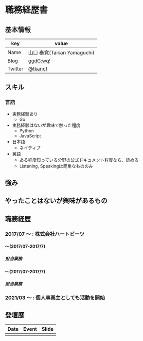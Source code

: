# 職務経歴書
## 基本情報
|key|value|
|---|-----|
|Name|山口 泰寛(Taikan Yamaguchi)|
|Blog|[ggdG:wq!](https://ggdg.tkan.dev/)|
|Twitter|[@tkancf](https://twitter.com/tkancf)|

## スキル
### 言語

- 実務経験あり
    - Go
- 実務経験はないが趣味で触った程度
    - Python
    - JavaScript
- 日本語
    - ネイティブ
- 英語
    - ある程度知っている分野の公式ドキュメント程度なら、読める
    - Listening, Speakingは簡単なもののみ

## 強み

<!--
- デザインからマネジメントまで経験してきた職種が幅広いこと
- 人前で話すこと、何かをおすすめすることが得意
- 職能を超えた仕事のコラボレーションの間を取り持つのが得意
- 技術に限らず「おもしろそう！」と思えば、すぐ実際に触ってみる
-->

## やったことはないが興味があるもの

<!--
- プロダクトマネージャーとしてサービス開発を牽引していくこと
- JavaScript (altJS) を駆使したフロントエンド開発
- Node.jsやgoなど新しい言語を利用したサーバーサイド開発
-->

## 職務経歴

### 2017/07 〜 : 株式会社ハートビーツ

#### 〜(2017/07-2017/7)

##### 担当業務

#### 〜(2017/07-2017/7)

##### 担当業務

### 2021/03 〜 : 個人事業主としても活動を開始

## 登壇歴
|Date|Event|Slide|
|----|-----|-----|
||||
